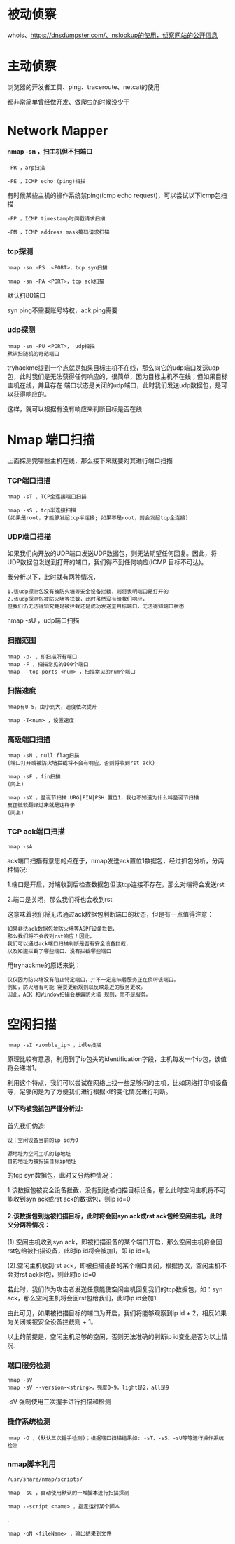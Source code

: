 # 被动侦察

whois、https://dnsdumpster.com/、nslookup的使用，侦察网站的公开信息

# 主动侦察

浏览器的开发者工具、ping、traceroute、netcat的使用



都非常简单曾经做开发、做爬虫的时候没少干



# Network Mapper

#### nmap -sn ，扫主机但不扫端口

    -PR ，arp扫描

    -PE ，ICMP echo (ping)扫描

有时候某些主机的操作系统禁ping(icmp echo request)，可以尝试以下icmp包扫描

    -PP ，ICMP timestamp时间戳请求扫描

    -PM ，ICMP address mask掩码请求扫描

### tcp探测

    nmap -sn -PS  <PORT>，tcp syn扫描

    nmap -sn -PA <PORT>，tcp ack扫描

默认扫80端口

syn ping不需要账号特权，ack ping需要

### udp探测

    nmap -sn -PU <PORT>， udp扫描
    默认扫随机的奇葩端口

tryhackme提到一个点就是如果目标主机不在线，那么向它的udp端口发送udp包，此时我们是无法获得任何响应的，很简单，因为目标主机不在线；但如果目标主机在线，并且存在 端口状态是关闭的udp端口，此时我们发送udp数据包，是可以获得响应的。

这样，就可以根据有没有响应来判断目标是否在线



# Nmap 端口扫描

上面探测完哪些主机在线，那么接下来就要对其进行端口扫描

### TCP端口扫描

    nmap -sT ，TCP全连接端口扫描

    nmap -sS ，tcp半连接扫描
    (如果是root，才能够发起tcp半连接; 如果不是root，则会发起tcp全连接)


### UDP端口扫描

如果我们向开放的UDP端口发送UDP数据包，则无法期望任何回复。因此，将UDP数据包发送到打开的端口，我们得不到任何响应(ICMP 目标不可达)。

我分析以下，此时就有两种情况，

    1.该udp探测包没有被防火墙等安全设备拦截，则将表明端口是打开的
    2.该udp探测包被防火墙等拦截，此时虽然没有给我们响应，
    但我们仍无法得知究竟是被拦截还是成功发送至目标端口，无法得知端口状态

nmap -sU ，udp端口扫描


### 扫描范围

    nmap -p- ，即扫描所有端口
    nmap -F ，扫描常见的100个端口
    nmap --top-ports <num> ，扫描常见的num个端口

### 扫描速度

    nmap有0-5，由小到大，速度依次提升

    nmap -T<num> ，设置速度


### 高级端口扫描

    nmap -sN ，null flag扫描
    (端口打开或被防火墙拦截将不会有响应，否则将收到rst ack)

    nmap -sF ，fin扫描
    (同上)

    nmap -sX ，圣诞节扫描 URG|FIN|PSH 置位1，我也不知道为什么叫圣诞节扫描
    反正微软翻译过来就是这样子
    (同上)

### TCP ack端口扫描

    nmap -sA

ack端口扫描有意思的点在于，nmap发送ack置位1数据包，经过抓包分析，分两种情况:

1.端口是开启，对端收到后检查数据包但该tcp连接不存在，那么对端将会发送rst

2.端口是关闭，那么我们将也会收到rst

这意味着我们将无法通过ack数据包判断端口的状态，但是有一点值得注意：

    如果非法ack数据包被防火墙等ASPF设备拦截，
    那么我们将不会收到rst响应！因此，
    我们可以通过ack端口扫描判断是否有安全设备拦截，
    以及知道拦截了哪些端口、没有拦截哪些端口

用tryhackme的原话来说：

    仅仅因为防火墙没有阻止特定端口，并不一定意味着服务正在侦听该端口。
    例如，防火墙有可能 需要更新规则以反映最近的服务更改。
    因此，ACK 和Window扫描会暴露防火墙 规则，而不是服务。


# 空闲扫描

    nmap -sI <zomble_ip> ，idle扫描

原理比较有意思，利用到了ip包头的identification字段，主机每发一个ip包，该值将会递增1。

利用这个特点，我们可以尝试在网络上找一些足够闲的主机，比如网络打印机设备等，足够闲是为了方便我们进行根据id的变化情况进行判断。

#### 以下均被我抓包严谨分析过:

首先我们伪造:

    设：空闲设备当前的ip id为0

    源地址为空闲主机的ip地址
    目的地址为被扫描目标ip地址

的tcp syn数据包，此时又分两种情况：

1.该数据包被安全设备拦截，没有到达被扫描目标设备，那么此时空闲主机将不可能收到syn ack或rst ack的数据包，则ip id=0

#### 2.该数据包到达被扫描目标，此时将会回syn ack或rst ack包给空闲主机，此时又分两种情况：

(1).空闲主机收到syn ack，即被扫描设备的某个端口开启，那么空闲主机将会回rst包给被扫描设备，此时ip id将会被加1，即 ip id=1。

(2).空闲主机收到rst ack，即被扫描设备的某个端口关闭，根据协议，空闲主机不会对rst ack回包，则此时ip id=0


若此时，我们作为攻击者发送任意能使空闲主机回复我们的tcp数据包，如：syn ack，那么空闲主机将会回rst包给我们，此时ip id会加1.

由此可见，如果被扫描目标的端口为开启，我们将能够观察到ip id + 2，相反如果为关闭或被安全设备拦截则 + 1。

以上的前提是，空闲主机足够的空闲，否则无法准确的判断ip id变化是否为以上情况.


### 端口服务检测

    nmap -sV
    nmap -sV --version-<string>，强度0-9，light是2，all是9

-sV 强制使用三次握手进行扫描和检测


### 操作系统检测

    nmap -O ，(默认三次握手检测)；根据端口扫描结果如: -sT、-sS、-sU等等进行操作系统检测


### nmap脚本利用

    /usr/share/nmap/scripts/

    nmap -sC ，自动使用默认的一堆脚本进行扫描探测

    nmap --script <name> ，指定运行某个脚本


.

    nmap -oN <fileName> ，输出结果到文件
